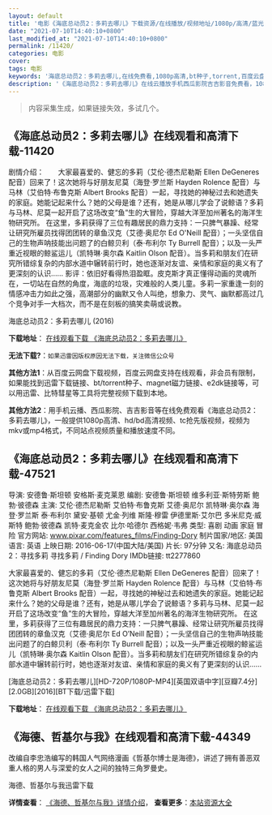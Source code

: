 ```yaml
---
layout: default
title: '电影《海底总动员2：多莉去哪儿》下载资源/在线播放/视频地址/1080p/高清/蓝光'
date: "2021-07-10T14:40:10+0800"
last_modified_at: "2021-07-10T14:40:10+0800"
permalink: /11420/
categories: 电影
cover:
tags: 电影
keywords: '海底总动员2：多莉去哪儿,在线免费看,1080p高清,bt种子,torrent,百度云盘,magnet,磁力链,迅雷下载资源'
description: '《海底总动员2：多莉去哪儿》在线云播放手机西瓜影院吉吉影音免费看，1080p高清bd/hd未删减完整版和tc抢先枪版，mkv/mp4格式，附带bt/torrent种子、magnet/磁力链、百度云盘、网盘资源迅雷下载链接'
---
```


>内容采集生成，如果链接失效，多试几个。


## 《海底总动员2：多莉去哪儿》在线观看和高清下载-11420

剧情介绍：　　大家最喜爱的、健忘的多莉（艾伦·德杰尼勒斯 Ellen DeGeneres 配音）回来了！这次她将与好朋友尼莫（海登·罗兰斯 Hayden Rolence 配音）与马林（艾伯特·布鲁克斯 Albert Brooks 配音）一起，寻找她的神秘过去和她遗失的家庭。她能记起来什么？她的父母是谁？还有，她是从哪儿学会了说鲸语？多莉与马林、尼莫一起开启了这场改变“鱼”生的大冒险，穿越大洋至加州著名的海洋生物研究所。 在这里，多莉获得了三位有趣居民的鼎力支持：一只脾气暴躁、经常让研究所雇员找得团团转的章鱼汉克（艾德·奥尼尔 Ed O'Neill 配音）；一头坚信自己的生物声呐技能出问题了的白鲸贝利（泰·布利尔 Ty Burrell 配音）；以及一头严重近视眼的鲸鲨运儿（凯特琳·奥尔森 Kaitlin Olson 配音）。当多莉和朋友们在研究所错综复杂的内部水道中辗转前行时，她也逐渐对友谊、亲情和家庭的奥义有了更深刻的认识…… 影评：依旧好看得热泪盈眶。皮克斯才真正懂得动画的灵魂所在，一切站在自然的角度，海底的垃圾，灾难般的人类儿童。多莉一家重逢一刻的情感冲击力如此之强，高潮部分的幽默又令人叫绝，想象力、灵气、幽默都高过几个竞争对手一大档次，而不是在刻板的搞笑卖萌或说教。


海底总动员2：多莉去哪儿 (2016)

**下载地址**： [在线观看下载 《海底总动员2：多莉去哪儿》](https://www.btbtdy.me/btdy/dy6140.html) 


**无法下载?**：`如果迅雷因版权原因无法下载，关注微信公众号 `

**其他方法1**：从百度云网盘下载视频，百度云网盘支持在线观看，非会员有限制，如果能找到迅雷下载链接、bt/torrent种子、magnet磁力链接、e2dk链接等，可以用迅雷、比特彗星等工具将完整视频下载到本地。

**其他方法2**：用手机云播、西瓜影院、吉吉影音等在线免费观看《海底总动员2：多莉去哪儿》，一般提供1080p高清、hd/bd高清视频、tc抢先版视频，视频为mkv或mp4格式，不同站点视频质量和播放速度不同。


## 《海底总动员2：多莉去哪儿》在线观看和高清下载-47521

导演: 安德鲁·斯坦顿 安格斯·麦克莱恩 编剧: 安德鲁·斯坦顿 维多利亚·斯特劳斯 鲍勃·彼德森 主演: 艾伦·德杰尼勒斯 艾伯特·布鲁克斯 艾德·奥尼尔 凯特琳·奥尔森 海登·罗兰斯 泰·布利尔 黛安·基顿 尤金·列维 斯隆·穆雷 伊德里斯·艾尔巴 多米尼克·威斯特 鲍勃·彼德森 凯特·麦克金农 比尔·哈德尔 西格妮·韦弗 类型: 喜剧 动画 家庭 冒险 官方网站: www.pixar.com/features_films/Finding-Dory 制片国家/地区: 美国 语言: 英语 上映日期: 2016-06-17(中国大陆/美国) 片长: 97分钟 又名: 海底总动员2：寻找多莉 寻找多莉 / Finding Dory IMDb链接: tt2277860

大家最喜爱的、健忘的多莉（艾伦·德杰尼勒斯 Ellen DeGeneres 配音）回来了！这次她将与好朋友尼莫（海登·罗兰斯 Hayden Rolence 配音）与马林（艾伯特·布鲁克斯 Albert Brooks 配音）一起，寻找她的神秘过去和她遗失的家庭。她能记起来什么？她的父母是谁？还有，她是从哪儿学会了说鲸语？多莉与马林、尼莫一起开启了这场改变“鱼”生的大冒险，穿越大洋至加州著名的海洋生物研究所。 在这里，多莉获得了三位有趣居民的鼎力支持：一只脾气暴躁、经常让研究所雇员找得团团转的章鱼汉克（艾德·奥尼尔 Ed O’Neill 配音）；一头坚信自己的生物声呐技能出问题了的白鲸贝利（泰·布利尔 Ty Burrell 配音）；以及一头严重近视眼的鲸鲨运儿（凯特琳·奥尔森 Kaitlin Olson 配音）。当多莉和朋友们在研究所错综复杂的内部水道中辗转前行时，她也逐渐对友谊、亲情和家庭的奥义有了更深刻的认识……


[海底总动员2：多莉去哪儿][HD-720P/1080P-MP4][英国双语中字][豆瓣7.4分][2.0GB][2016][BT下载/迅雷下载]

**下载地址**： [在线观看下载 《海底总动员2：多莉去哪儿》](https://www.btdx8.com/torrent/finding_dory_2016.html) 


## 《海德、哲基尔与我》在线观看和高清下载-44349

改编自李忠浩编写的韩国人气网络漫画《哲基尔博士是海德》，讲述了拥有善恶双重人格的男人与深爱的女人之间的独特三角罗曼史。<!---剧情end--->


海德、哲基尔与我迅雷下载

**详情查看**： [《海德、哲基尔与我》详情介绍](/movie/44349/)， **查看更多**：[本站资源大全](/movie/t/all/)

